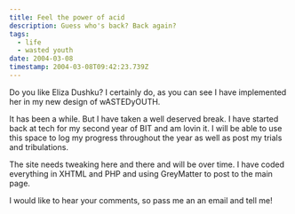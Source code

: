 ```yaml
---
title: Feel the power of acid
description: Guess who's back? Back again?
tags:
  - life
  - wasted youth
date: 2004-03-08
timestamp: 2004-03-08T09:42:23.739Z
---
```


Do you like Eliza Dushku? I certainly do, as you can see I have implemented her in my new design of wASTEDyOUTH.

It has been a while. But I have taken a well deserved break. I have started back at tech for my second year of BIT and am lovin it. I will be able to use this space to log my progress throughout the year as well as post my trials and tribulations.

The site needs tweaking here and there and will be over time. I have coded everything in XHTML and PHP and using GreyMatter to post to the main page.

I would like to hear your comments, so pass me an an email and tell me!
